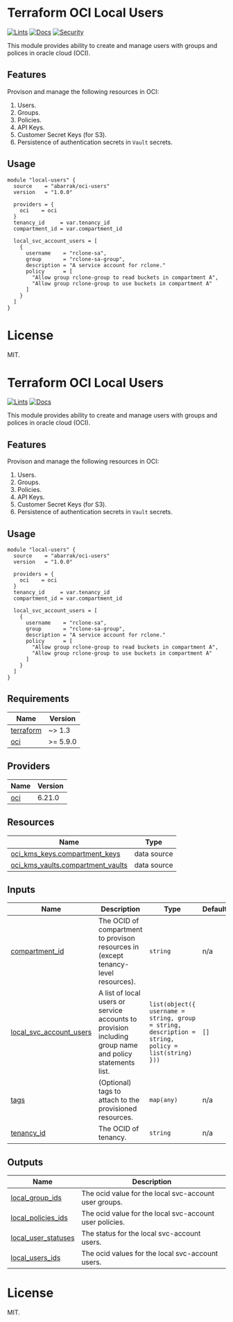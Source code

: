 # Terraform OCI Local Users

[![Lints](https://github.com/abarrak/terraform-oci-users/actions/workflows/format.yml/badge.svg)](https://github.com/abarrak/terraform-oci-users/actions/workflows/format.yml) [![Docs](https://github.com/abarrak/terraform-oci-users/actions/workflows/docs.yml/badge.svg)](https://github.com/abarrak/terraform-oci-users/actions/workflows/docs.yml) [![Security](https://github.com/abarrak/terraform-oci-users/actions/workflows/security.yml/badge.svg)](https://github.com/abarrak/terraform-oci-users/actions/workflows/security.yml)

This module provides ability to create and manage users with groups and polices in oracle cloud (OCI).

## Features

Provison and manage the following resources in OCI:
1. Users.
2. Groups.
3. Policies.
4. API Keys.
5. Customer Secret Keys (for S3).
6. Persistence of authentication secrets in `Vault` secrets.

## Usage

```hcl
module "local-users" {
  source    = "abarrak/oci-users"
  version   = "1.0.0"

  providers = {
    oci    = oci
  }
  tenancy_id     = var.tenancy_id
  compartment_id = var.compartment_id

  local_svc_account_users = [
    {
      username    = "rclone-sa",
      group       = "rclone-sa-group",
      description = "A service account for rclone."
      policy      = [
        "Allow group rclone-group to read buckets in compartment A",
        "Allow group rclone-group to use buckets in compartment A"
      ]
    }
  ]
}
```


# License

MIT.

<!-- BEGIN_TF_DOCS -->
# Terraform OCI Local Users

[![Lints](https://github.com/abarrak/terraform-oci-users/actions/workflows/format.yml/badge.svg)](https://github.com/abarrak/terraform-oci-users/actions/workflows/format.yml) [![Docs](https://github.com/abarrak/terraform-oci-users/actions/workflows/docs.yml/badge.svg)](https://github.com/abarrak/terraform-oci-users/actions/workflows/docs.yml)

This module provides ability to create and manage users with groups and polices in oracle cloud (OCI).

## Features

Provison and manage the following resources in OCI:
1. Users.
2. Groups.
3. Policies.
4. API Keys.
5. Customer Secret Keys (for S3).
6. Persistence of authentication secrets in `Vault` secrets.

## Usage

```hcl
module "local-users" {
  source    = "abarrak/oci-users"
  version   = "1.0.0"

  providers = {
    oci    = oci
  }
  tenancy_id     = var.tenancy_id
  compartment_id = var.compartment_id

  local_svc_account_users = [
    {
      username    = "rclone-sa",
      group       = "rclone-sa-group",
      description = "A service account for rclone."
      policy      = [
        "Allow group rclone-group to read buckets in compartment A",
        "Allow group rclone-group to use buckets in compartment A"
      ]
    }
  ]
}
```

## Requirements

| Name | Version |
|------|---------|
| <a name="requirement_terraform"></a> [terraform](#requirement\_terraform) | ~> 1.3 |
| <a name="requirement_oci"></a> [oci](#requirement\_oci) | >= 5.9.0 |

## Providers

| Name | Version |
|------|---------|
| <a name="provider_oci"></a> [oci](#provider\_oci) | 6.21.0 |

## Resources

| Name | Type |
|------|------|
| [oci_kms_keys.compartment_keys](https://registry.terraform.io/providers/hashicorp/oci/latest/docs/data-sources/kms_keys) | data source |
| [oci_kms_vaults.compartment_vaults](https://registry.terraform.io/providers/hashicorp/oci/latest/docs/data-sources/kms_vaults) | data source |

## Inputs

| Name | Description | Type | Default | Required |
|------|-------------|------|---------|:--------:|
| <a name="input_compartment_id"></a> [compartment\_id](#input\_compartment\_id) | The OCID of compartment to provison resources in (except tenancy-level resources). | `string` | n/a | yes |
| <a name="input_local_svc_account_users"></a> [local\_svc\_account\_users](#input\_local\_svc\_account\_users) | A list of local users or service accounts to provision including group name and policy statements list. | `list(object({ username = string, group = string, description = string, policy = list(string) }))` | `[]` | no |
| <a name="input_tags"></a> [tags](#input\_tags) | (Optional) tags to attach to the provisioned resources. | `map(any)` | n/a | yes |
| <a name="input_tenancy_id"></a> [tenancy\_id](#input\_tenancy\_id) | The OCID of tenancy. | `string` | n/a | yes |

## Outputs

| Name | Description |
|------|-------------|
| <a name="output_local_group_ids"></a> [local\_group\_ids](#output\_local\_group\_ids) | The ocid value for the local svc-account user groups. |
| <a name="output_local_policies_ids"></a> [local\_policies\_ids](#output\_local\_policies\_ids) | The ocid value for the local svc-account user policies. |
| <a name="output_local_user_statuses"></a> [local\_user\_statuses](#output\_local\_user\_statuses) | The status for the local svc-account users. |
| <a name="output_local_users_ids"></a> [local\_users\_ids](#output\_local\_users\_ids) | The ocid values for the local svc-account users. |

# License

MIT.
<!-- END_TF_DOCS -->